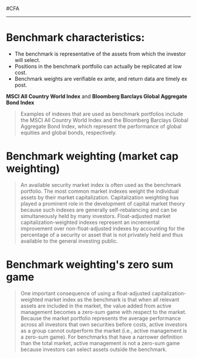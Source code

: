 #CFA 

----

# Benchmark characteristics:
- The benchmark is representative of the assets from which the investor will select.
- Positions in the benchmark portfolio can actually be replicated at low cost.
- Benchmark weights are verifiable ex ante, and return data are timely ex post.

**MSCI All Country World Index** and **Bloomberg Barclays Global Aggregate Bond Index**
> Examples of indexes that are used as benchmark portfolios include the MSCI All Country World Index and the Bloomberg Barclays Global Aggregate Bond Index, which represent the performance of global equities and global bonds, respectively.

# Benchmark weighting (market cap weighting)
> An available security market index is often used as the benchmark portfolio. The most common market indexes weight the individual assets by their market capitalization. Capitalization weighting has played a prominent role in the development of capital market theory because such indexes are generally self-rebalancing and can be simultaneously held by many investors. Float-adjusted market capitalization-weighted indexes represent an incremental improvement over non-float-adjusted indexes by accounting for the percentage of a security or asset that is not privately held and thus available to the general investing public.

# Benchmark weighting's zero sum game 
> One important consequence of using a float-adjusted capitalization-weighted market index as the benchmark is that when all relevant assets are included in the market, the value added from active management becomes a zero-sum game with respect to the market. Because the market portfolio represents the average performance across all investors that own securities before costs, active investors as a group cannot outperform the market (i.e., active management is a zero-sum game). For benchmarks that have a narrower definition than the total market, active management is not a zero-sum game because investors can select assets outside the benchmark.